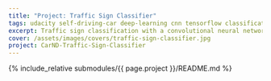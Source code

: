 ```yaml
---
title: "Project: Traffic Sign Classifier"
tags: udacity self-driving-car deep-learning cnn tensorflow classification
excerpt: Traffic sign classification with a convolutional neural network build in tensorflow 
cover: /assets/images/covers/traffic-sign-classifier.jpg
project: CarND-Traffic-Sign-Classifier
---
```


{% include_relative submodules/{{ page.project }}/README.md %}